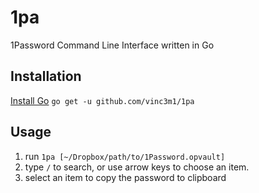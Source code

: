 # 1pa
1Password Command Line Interface written in Go

## Installation
[Install Go](https://golang.org/doc/install)
`go get -u github.com/vinc3m1/1pa`

## Usage
1. run `1pa [~/Dropbox/path/to/1Password.opvault]`
2. type `/` to search, or use arrow keys to choose an item.
3. select an item to copy the password to clipboard
